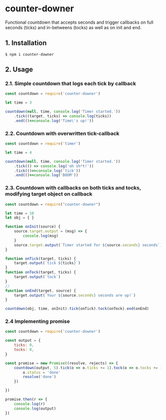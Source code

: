 # counter-downer
Functional countdown that accepts seconds and trigger callbacks on full seconds (ticks) and in-betweens (tocks) as well as on init and end.

## 1. Installation
```
$ npm i counter-downer
```

## 2. Usage

### 2.1. Simple countdown that logs each tick by callback
```javascript
const countdown = require('counter-downer')

let time = 3

countdown(null, time, console.log('Timer started.'))
    .tick((target, ticks) => console.log(ticks))
    .end(()=>console.log('Time\'s up!'))
```

### 2.2. Countdown with overwritten tick-callback
```javascript
const countdown = require('timer')

let time = 4

countdown(null, time, console.log('Timer started.'))
    .tick(() => console.log('oh sh*t!'))
    .tick(()=>console.log('tick'))
    .end(()=>console.log('BOOM'))
```

### 2.3. Countdown with callbacks on both ticks and tocks, modifying target object on callback
```javascript
const countdown = require("counter-downer")

let time = 10
let obj = { }

function onInit(source) {
    source.target.output = (msg) => {
        console.log(msg)
    }
    source.target.output(`Timer started for ${source.seconds} seconds`)
}

function onTick(target, ticks) {
    target.output(`tick ${ticks}`)
}
function onTock(target, ticks) {
    target.output(`tock`)
}
// 
function onEnd(target, source) {
    target.output(`Your ${source.seconds} seconds are up!`)
}

countdown(obj, time, onInit).tick(onTick).tock(onTock).end(onEnd)
```

### 2.4 Implementing promise

```javascript
const countdown = require('counter-downer')

const output = {
    ticks: 0,
    tocks: 0,
}

const promise = new Promise((resolve, rejects) => {
    countdown(output, 5).tick(o => o.ticks += 1).tock(o => o.tocks += 1).end(o => {
        o.status = 'done'
        resolve('done')
    })

})

promise.then(r => {
    console.log(r)
    console.log(output)
})
```
